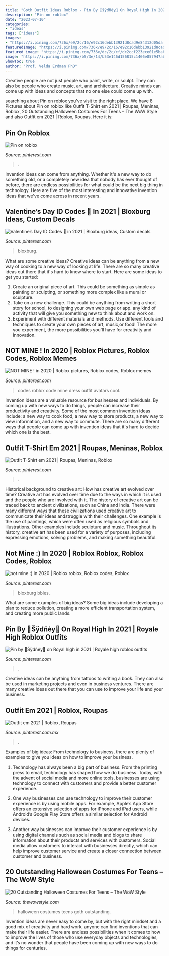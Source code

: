 ```yaml
---
title: "Goth Outfit Ideas Roblox - Pin By 🌸šÿdñėy🌸 On Royal High In 2021"
description: "Pin on roblox"
date: "2023-07-10"
categories:
- "ideas"
tags: ["ideas"]
images:
- "https://i.pinimg.com/736x/e9/2c/16/e92c16debb13921d8cad9e84312d05da.jpg"
featuredImage: "https://i.pinimg.com/736x/e9/2c/16/e92c16debb13921d8cad9e84312d05da.jpg"
featured_image: "https://i.pinimg.com/736x/dc/2c/cf/dc2ccf223ece01e5bab637a787bec9ed.jpg"
image: "https://i.pinimg.com/736x/b5/3e/14/b53e146d156815c1466e857947abc1bc.jpg"
ShowToc: true
author: "Prof. Velda Erdman PhD"
---
```



Creative people are not just people who paint, write, or sculpt. They can also be people who create music, art, and architecture. Creative minds can come up with ideas and concepts that no one else could come up with.

	

		
searching about Pin on roblox you've visit to the right place. We have 8 Pictures about Pin on roblox like Outfit T-Shirt em 2021 | Roupas, Meninas, Roblox, 20 Outstanding Halloween Costumes For Teens – The WoW Style and also Outfit em 2021 | Roblox, Roupas. Here it is:
		
    
## Pin On Roblox

<img loading=lazy src="https://i.pinimg.com/736x/dc/2c/cf/dc2ccf223ece01e5bab637a787bec9ed.jpg" onerror="this.onerror=null;this.src='https://tse4.mm.bing.net/th?id=OIP.YwK3EBIOGE1Gotok2tX8XwHaN5&amp;pid=15.1';" alt="Pin on roblox">

_Source: pinterest.com_

>. 

	

Invention ideas can come from anything. Whether it's a new way to do something old, or a completely new idea that nobody has ever thought of before, there are endless possibilities for what could be the next big thing in technology. Here are five of the most interesting and innovative invention ideas that we've come across in recent years.

    
## Valentine’s Day ID Codes 💋 In 2021 | Bloxburg Ideas, Custom Decals

<img loading=lazy src="https://i.pinimg.com/736x/e9/2c/16/e92c16debb13921d8cad9e84312d05da.jpg" onerror="this.onerror=null;this.src='https://tse1.mm.bing.net/th?id=OIP.BoGyreKF-mzevEH0kCq5-wHaNI&amp;pid=15.1';" alt="Valentine’s Day ID Codes 💋 in 2021 | Bloxburg ideas, Custom decals">

_Source: pinterest.com_

>bloxburg. 

	

What are some creative ideas?
Creative ideas can be anything from a new way of cooking to a new way of looking at life. There are so many creative ideas out there that it's hard to know where to start. Here are some ideas to get you started: 
1. Create an original piece of art. This could be something as simple as painting or sculpting, or something more complex like a mural or sculpture. 
2. Take on a new challenge. This could be anything from writing a short story for school, to designing your own web page or app. any kind of activity that will give you something new to think about and work on. 
3. Experiment with different materials and methods. Use different tools and techniques to create your own pieces of art, music,or food! The more you experiment, the more possibilities you'll have for creativity and innovation.

    
## NOT MINE ! In 2020 | Roblox Pictures, Roblox Codes, Roblox Memes

<img loading=lazy src="https://i.pinimg.com/736x/9d/6b/3f/9d6b3f0d9d52fef2b9c70ff16dadb4f4.jpg" onerror="this.onerror=null;this.src='https://tse1.mm.bing.net/th?id=OIP.L-cyVC2gR_qCsWH0YzISKwHaGj&amp;pid=15.1';" alt="NOT MINE ! in 2020 | Roblox pictures, Roblox codes, Roblox memes">

_Source: pinterest.com_

>codes roblox code mine dress outfit avatars cool. 

	

Invention ideas are a valuable resource for businesses and individuals. By coming up with new ways to do things, people can increase their productivity and creativity. Some of the most common invention ideas include: a new way to cook food, a new way to store products, a new way to view information, and a new way to commute. There are so many different ways that people can come up with invention ideas that it's hard to decide which one is the best.

    
## Outfit T-Shirt Em 2021 | Roupas, Meninas, Roblox

<img loading=lazy src="https://i.pinimg.com/736x/58/bb/a1/58bba1712bd775ec35c4dd7ebc693b78.jpg" onerror="this.onerror=null;this.src='https://tse2.mm.bing.net/th?id=OIP.3DlMi8JMsIHRUr2kA2EELAHaLa&amp;pid=15.1';" alt="Outfit T-Shirt em 2021 | Roupas, Meninas, Roblox">

_Source: pinterest.com_

>. 

	

Historical background to creative art: How has creative art evolved over time?
Creative art has evolved over time due to the ways in which it is used and the people who are involved with it. The history of creative art can be traced back to ancient civilizations, such as China and India. There were many different ways that these civilizations used creative art to communicate their ideas andstruggle with their challenges. One example is the use of paintings, which were often used as religious symbols and illustrations. Other examples include sculpture and music. Throughout its history, creative art has been used for a variety of purposes, including expressing emotions, solving problems, and making something beautiful.

    
## Not Mine :) In 2020 | Roblox Roblox, Roblox Codes, Roblox

<img loading=lazy src="https://i.pinimg.com/736x/05/78/15/057815444df339563991652001acf5a4.jpg" onerror="this.onerror=null;this.src='https://tse4.mm.bing.net/th?id=OIP.xGtukrg77vRO1n4kQqE9nAHaHW&amp;pid=15.1';" alt="not mine :) in 2020 | Roblox roblox, Roblox codes, Roblox">

_Source: pinterest.com_

>bloxburg bbles. 

	

What are some examples of big ideas?
Some big ideas include developing a plan to reduce pollution, creating a more efficient transportation system, and creating more public lands.

    
## Pin By 🌸Šÿdñėy🌸 On Royal High In 2021 | Royale High Roblox Outfits

<img loading=lazy src="https://i.pinimg.com/736x/fe/79/1c/fe791c3a407d44d1715f7ee15ce962d6.jpg" onerror="this.onerror=null;this.src='https://tse2.mm.bing.net/th?id=OIP.61WMifrtKC5mkN2SyPRmtgHaFx&amp;pid=15.1';" alt="Pin by 🌸Šÿdñėy🌸 on Royal high in 2021 | Royale high roblox outfits">

_Source: pinterest.com_

>. 

	

Creative ideas can be anything from tattoos to writing a book. They can also be used in marketing projects and even in business ventures. There are many creative ideas out there that you can use to improve your life and your business.

    
## Outfit Em 2021 | Roblox, Roupas

<img loading=lazy src="https://i.pinimg.com/736x/b5/3e/14/b53e146d156815c1466e857947abc1bc.jpg" onerror="this.onerror=null;this.src='https://tse1.mm.bing.net/th?id=OIP.LiEaIXXUYwzuH-mcugFDBwHaLn&amp;pid=15.1';" alt="Outfit em 2021 | Roblox, Roupas">

_Source: pinterest.com.mx_

>. 

	

Examples of big ideas: From technology to business, there are plenty of examples to give you ideas on how to improve your business.
1. Technology has always been a big part of business. From the printing press to email, technology has shaped how we do business. Today, with the advent of social media and more online tools, businesses are using technology to connect with customers and provide a better customer experience.
2. One way businesses can use technology to improve their customer experience is by using mobile apps. For example, Apple’s App Store offers an extensive selection of apps for iPhone and iPad users, while Android’s Google Play Store offers a similar selection for Android devices.

3. Another way businesses can improve their customer experience is by using digital channels such as social media and blogs to share information about their products and services with customers. Social media allow customers to interact with businesses directly, which can help improve customer service and create a closer connection between customer and business.


    
## 20 Outstanding Halloween Costumes For Teens – The WoW Style

<img loading=lazy src="http://thewowstyle.com/wp-content/uploads/2016/08/Goth-Girl-Halloween-Costumes-For-Teens.jpg" onerror="this.onerror=null;this.src='https://tse3.mm.bing.net/th?id=OIP.BU-euv__oWkr3qCufz6_ZwHaJ4&amp;pid=15.1';" alt="20 Outstanding Halloween Costumes For Teens – The WoW Style">

_Source: thewowstyle.com_

>halloween costumes teens goth outstanding. 

	

Invention ideas are never easy to come by, but with the right mindset and a good mix of creativity and hard work, anyone can find inventions that can make their life easier. There are endless possibilities when it comes to how to improve the lives of those who use everyday objects and technologies, and it’s no wonder that people have been coming up with new ways to do things for centuries.

